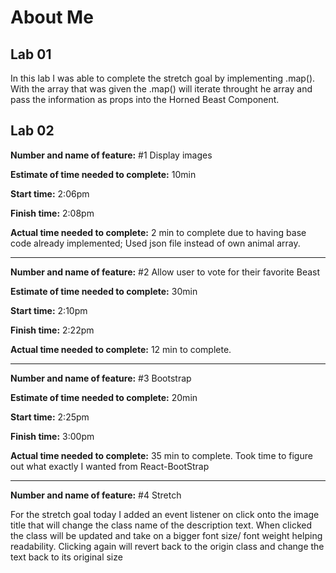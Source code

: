 # About Me

## Lab 01

In this lab I was able to complete the stretch goal by implementing .map(). With the array that was given the .map() will iterate throught he array and pass the information as props into the Horned Beast Component.

## Lab 02

**Number and name of feature:** #1 Display images

**Estimate of time needed to complete:** 10min

**Start time:** 2:06pm

**Finish time:** 2:08pm

**Actual time needed to complete:** 2 min to complete due to having base code already implemented; Used json file instead of own animal array.

---

**Number and name of feature:** #2 Allow user to vote for their favorite Beast

**Estimate of time needed to complete:** 30min

**Start time:** 2:10pm

**Finish time:** 2:22pm

**Actual time needed to complete:** 12 min to complete.

---

**Number and name of feature:** #3 Bootstrap

**Estimate of time needed to complete:** 20min

**Start time:** 2:25pm

**Finish time:** 3:00pm

**Actual time needed to complete:** 35 min to complete. Took time to figure out what exactly I wanted from React-BootStrap

---

**Number and name of feature:** #4 Stretch

For the stretch goal today I added an event listener on click onto the image title that will change the class name of the description text. When clicked the class will be updated and take on a bigger font size/ font weight helping readability. Clicking again will revert back to the origin class and change the text back to its original size
